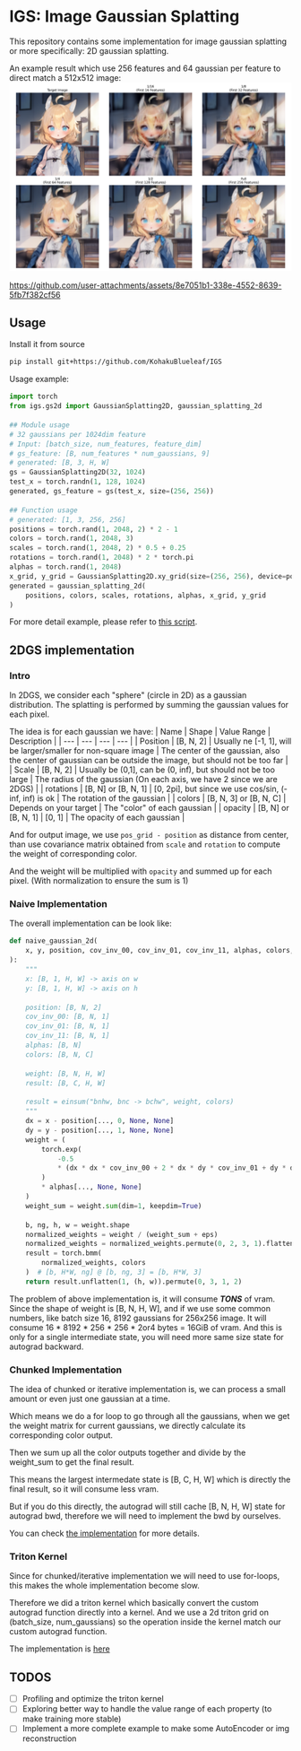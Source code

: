 # IGS: Image Gaussian Splatting

This repository contains some implementation for image gaussian splatting or more specifically: 2D gaussian splatting.

An example result which use 256 features and 64 gaussian per feature to direct match a 512x512 image:
![example result](/images/99.png)

https://github.com/user-attachments/assets/8e7051b1-338e-4552-8639-5fb7f382cf56

## Usage
Install it from source
```bash
pip install git+https://github.com/KohakuBlueleaf/IGS
```

Usage example:
```python
import torch
from igs.gs2d import GaussianSplatting2D, gaussian_splatting_2d

## Module usage
# 32 gaussians per 1024dim feature
# Input: [batch_size, num_features, feature_dim]
# gs_feature: [B, num_features * num_gaussians, 9]
# generated: [B, 3, H, W]
gs = GaussianSplatting2D(32, 1024)
test_x = torch.randn(1, 128, 1024) 
generated, gs_feature = gs(test_x, size=(256, 256))

## Function usage
# generated: [1, 3, 256, 256]
positions = torch.rand(1, 2048, 2) * 2 - 1
colors = torch.rand(1, 2048, 3)
scales = torch.rand(1, 2048, 2) * 0.5 + 0.25
rotations = torch.rand(1, 2048) * 2 * torch.pi
alphas = torch.rand(1, 2048)
x_grid, y_grid = GaussianSplatting2D.xy_grid(size=(256, 256), device=positions.device)
generated = gaussian_splatting_2d(
    positions, colors, scales, rotations, alphas, x_grid, y_grid
)
```

For more detail example, please refer to [this script](/scripts/gs2d_test.py).

## 2DGS implementation

### Intro
In 2DGS, we consider each "sphere" (circle in 2D) as a gaussian distribution. The splatting is performed by summing the gaussian values for each pixel.

The idea is for each gaussian we have:
| Name | Shape | Value Range | Description |
| --- | --- | --- | --- |
| Position | [B, N, 2] | Usually ne [-1, 1], will be larger/smaller for non-square image | The center of the gaussian, also the center of gaussian can be outside the image, but should not be too far |
| Scale | [B, N, 2] | Usually be (0,1], can be (0, inf), but should not be too large | The radius of the gaussian (On each axis, we have 2 since we are 2DGS) |
| rotations | [B, N] or [B, N, 1] | [0, 2pi], but since we use cos/sin, (-inf, inf) is ok | The rotation of the gaussian |
| colors | [B, N, 3] or [B, N, C] | Depends on your target | The "color" of each gaussian |
| opacity | [B, N] or [B, N, 1] | [0, 1] | The opacity of each gaussian |

And for output image, we use `pos_grid - position` as distance from center, than use covariance matrix obtained from `scale` and `rotation` to compute the weight of corresponding color.

And the weight will be multiplied with `opacity` and summed up for each pixel. (With normalization to ensure the sum is 1)

### Naive Implementation
The overall implementation can be look like:
```python
def naive_gaussian_2d(
    x, y, position, cov_inv_00, cov_inv_01, cov_inv_11, alphas, colors, eps=1e-6
):
    """
    x: [B, 1, H, W] -> axis on w
    y: [B, 1, H, W] -> axis on h

    position: [B, N, 2]
    cov_inv_00: [B, N, 1]
    cov_inv_01: [B, N, 1]
    cov_inv_11: [B, N, 1]
    alphas: [B, N]
    colors: [B, N, C]

    weight: [B, N, H, W]
    result: [B, C, H, W]

    result = einsum("bnhw, bnc -> bchw", weight, colors)
    """
    dx = x - position[..., 0, None, None]
    dy = y - position[..., 1, None, None]
    weight = (
        torch.exp(
            -0.5
            * (dx * dx * cov_inv_00 + 2 * dx * dy * cov_inv_01 + dy * dy * cov_inv_11)
        )
        * alphas[..., None, None]
    )
    weight_sum = weight.sum(dim=1, keepdim=True)

    b, ng, h, w = weight.shape
    normalized_weights = weight / (weight_sum + eps)
    normalized_weights = normalized_weights.permute(0, 2, 3, 1).flatten(1, 2)
    result = torch.bmm(
        normalized_weights, colors
    )  # [b, H*W, ng] @ [b, ng, 3] = [b, H*W, 3]
    return result.unflatten(1, (h, w)).permute(0, 3, 1, 2)
```

The problem of above implementation is, it will consume ***TONS*** of vram.
Since the shape of weight is [B, N, H, W], and if we use some common numbers, like batch size 16, 8192 gaussians for 256x256 image.
It will consume 16 * 8192 * 256 * 256 * 2or4 bytes = 16GiB of vram.
And this is only for a single intermediate state, you will need more same size state for autograd backward.

### Chunked Implementation
The idea of chunked or iterative implementation is, we can process a small amount or even just one gaussian at a time.

Which means we do a for loop to go through all the gaussians, when we get the weight matrix for current gaussians, we directly calculate its corresponding color output.

Then we sum up all the color outputs together and divide by the weight_sum to get the final result.

This means the largest intermedate state is [B, C, H, W] which is directly the final result, so it will consume less vram.

But if you do this directly, the autograd will still cache [B, N, H, W] state for autograd bwd, therefore we will need to implement the bwd by ourselves.

You can check [the implementation](/src/igs/gs2d.py) for more details.

### Triton Kernel
Since for chunked/iterative implementation we will need to use for-loops, this makes the whole implementation become slow.

Therefore we did a triton kernel which basically convert the custom autograd function directly into a kernel.
And we use a 2d triton grid on (batch_size, num_gaussians) so the operation inside the kernel match our custom autograd function.

The implementation is [here](/src/igs/gs_triton.py)

## TODOS
- [ ] Profiling and optimize the triton kernel
- [ ] Exploring better way to handle the value range of each property (to make training more stable)
- [ ] Implement a more complete example to make some AutoEncoder or img reconstruction